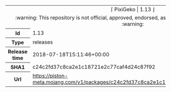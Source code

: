 <html><table>
<tr><td colspan="2" align="center"><img width="0" height="0"><br/>⌈ PixiGeko | 1.13 ⌋<br/><img width="0" height="0"></td></tr>
<tr><td colspan="2" align="center"><img width="0" height="0"><br/>
:warning: This repository is not official, approved, endorsed, associated or connected with Mojang :warning:
<br/><img width="0" height="0"></td></tr>
<tr><th>Id</th><td>1.13</td></tr>
<tr><th>Type</th><td>releases</td></tr>
<tr><th>Release time</th><td>2018-07-18T15:11:46+00:00</td></tr>
<tr><th>SHA1</th><td>c24c2fd37c8ca2e1c18721e2c77caf4d24c87f92</td></tr>
<tr><th>Url</th><td><a href="https://piston-meta.mojang.com/v1/packages/c24c2fd37c8ca2e1c18721e2c77caf4d24c87f92/1.13.json">https://piston-meta.mojang.com/v1/packages/c24c2fd37c8ca2e1c18721e2c77caf4d24c87f92/1.13.json</a></td></tr>